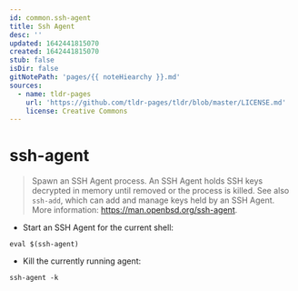 ```yaml
---
id: common.ssh-agent
title: Ssh Agent
desc: ''
updated: 1642441815070
created: 1642441815070
stub: false
isDir: false
gitNotePath: 'pages/{{ noteHiearchy }}.md'
sources:
  - name: tldr-pages
    url: 'https://github.com/tldr-pages/tldr/blob/master/LICENSE.md'
    license: Creative Commons
---
```

# ssh-agent

> Spawn an SSH Agent process.
> An SSH Agent holds SSH keys decrypted in memory until removed or the process is killed.
> See also `ssh-add`, which can add and manage keys held by an SSH Agent.
> More information: <https://man.openbsd.org/ssh-agent>.

- Start an SSH Agent for the current shell:

`eval $(ssh-agent)`

- Kill the currently running agent:

`ssh-agent -k`

